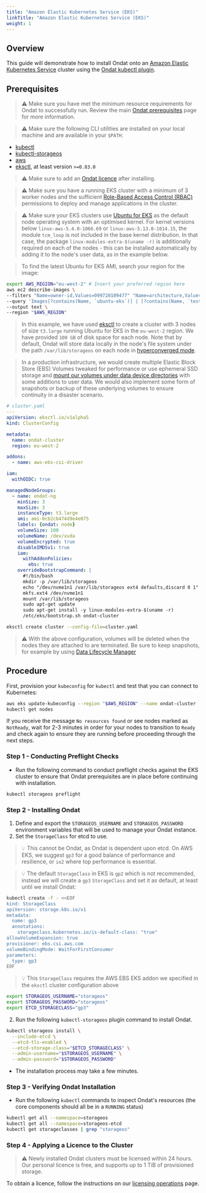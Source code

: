 ```yaml
---
title: "Amazon Elastic Kubernetes Service (EKS)"
linkTitle: "Amazon Elastic Kubernetes Service (EKS)"
weight: 1
---
```


## Overview

This guide will demonstrate how to install Ondat onto an [Amazon Elastic Kubernetes Service](https://aws.amazon.com/eks/) cluster using the [Ondat kubectl plugin](/docs/reference/kubectl-plugin/).

## Prerequisites

> ⚠️ Make sure you have met the minimum resource requirements for Ondat to successfully run. Review the main [Ondat prerequisites](/docs/prerequisites/) page for more information.

> ⚠️ Make sure the following CLI utilities are installed on your local machine and are available in your `$PATH`:

* [kubectl](https://kubernetes.io/docs/tasks/tools/#kubectl)
* [kubectl-storageos](/docs/reference/kubectl-plugin/)
* [aws](https://aws.amazon.com/cli/)
* [eksctl](https://eksctl.io/), at least version `>=0.83.0`

> ⚠️ Make sure to add an [Ondat licence](/docs/operations/licensing/) after installing.

> ⚠️ Make sure you have a running EKS cluster with a minimum of 3 worker nodes and the sufficient [Role-Based Access Control (RBAC)](https://kubernetes.io/docs/reference/access-authn-authz/rbac/) permissions to deploy and manage applications in the cluster.

> ⚠️ Make sure your EKS clusters use [Ubuntu for EKS](https://cloud-images.ubuntu.com/docs/aws/eks/) as the default node operating system with an optimised kernel. For kernel versions below `linux-aws-5.4.0-1066.69` or `linux-aws-5.13.0-1014.15`, the module `tcm_loop` is not included in the base kernel distribution. In that case, the package `linux-modules-extra-$(uname -r)` is additionally required on each of the nodes - this can be installed automatically by adding it to the node's user data, as in the example below.

> To find the latest Ubuntu for EKS AMI, search your region for the image:

```bash
export AWS_REGION="eu-west-2" # Insert your preferred region here
aws ec2 describe-images \
--filters "Name=owner-id,Values=099720109477" "Name=architecture,Values=x86_64" "Name=root-device-type,Values=ebs" "Name=virtualization-type,Values=hvm" \
--query 'Images[?contains(Name, `ubuntu-eks`)] | [?contains(Name, `testing`) == `false`] | [?contains(Name, `minimal`) == `false`] | [?contains(Name, `hvm-ssd`) == `true`] | sort_by(@, &CreationDate)| [-1].ImageId' \
--output text \
--region "$AWS_REGION"
```

> In this example, we have used [eksctl](https://eksctl.io/introduction/) to create a cluster with 3 nodes of size `t3.large` running Ubuntu for EKS in the `eu-west-2` region. We have provided `100 GB` of disk space for each node. Note that by default, Ondat will store data locally in the node's file system under the path `/var/lib/storageos` on each node in [hyperconverged mode](/docs/concepts/nodes/#hyperconverged-mode).

> In a production infrastructure, we would create multiple Elastic Block Store (EBS) Volumes tweaked for performance or use ephemeral SSD storage and [mount our volumes under data device directories](/docs/concepts/volumes/) with some additions to user data. We would also implement some form of snapshots or backup of these underlying volumes to ensure continuity in a disaster scenario.

```yaml
# cluster.yaml
---
apiVersion: eksctl.io/v1alpha5
kind: ClusterConfig

metadata:
  name: ondat-cluster
  region: eu-west-2

addons:
  - name: aws-ebs-csi-driver

iam:
  withOIDC: true

managedNodeGroups:
  - name: ondat-ng
    minSize: 3
    maxSize: 3
    instanceType: t3.large
    ami: ami-0cb2cb474d9e4e075
    labels: {ondat: node}
    volumeSize: 100
    volumeName: /dev/xvda
    volumeEncrypted: true
    disableIMDSv1: true
    iam:
      withAddonPolicies:
        ebs: true
    overrideBootstrapCommand: |
      #!/bin/bash
      mkdir -p /var/lib/storageos
      echo "/dev/nvme1n1 /var/lib/storageos ext4 defaults,discard 0 1" >> /etc/fstab
      mkfs.ext4 /dev/nvme1n1
      mount /var/lib/storageos
      sudo apt-get update
      sudo apt-get install -y linux-modules-extra-$(uname -r)
      /etc/eks/bootstrap.sh ondat-cluster
```

```bash
eksctl create cluster --config-file=cluster.yaml
```

> ⚠️ With the above configuration, volumes will be deleted when the nodes they
> are attached to are terminated. Be sure to keep snapshots, for example by using
> [Data Lifecycle Manager](https://aws.amazon.com/blogs/storage/automating-amazon-ebs-snapshot-and-ami-management-using-amazon-dlm/)

## Procedure

First, provision your `kubeconfig` for `kubectl` and test that you can connect to Kubernetes:

```bash
aws eks update-kubeconfig --region "$AWS_REGION" --name ondat-cluster
kubectl get nodes
```

If you receive the message `No resources found` or see nodes marked as `NotReady`, wait for 2-3 minutes in order for your nodes to transition to `Ready` and check again to ensure they are running before proceeding through the next steps.

### Step 1 - Conducting Preflight Checks

* Run the following command to conduct preflight checks against the EKS cluster to ensure that Ondat prerequisites are in place before continuing with installation.

```bash
kubectl storageos preflight
```

### Step 2 - Installing Ondat

1. Define and export the `STORAGEOS_USERNAME` and `STORAGEOS_PASSWORD` environment variables that will be used to manage your Ondat instance.
2. Set the `StorageClass` for etcd to use.
> 💡 This cannot be Ondat, as Ondat is dependent upon etcd. On AWS EKS, we suggest `gp3` for a good balance of performance and resilience, or `io2` where top performance is essential.

> 💡 The default `StorageClass` in EKS is `gp2` which is not recommended, instead we will create a `gp3` `StorageClass` and set it as default, at least until we install Ondat:

```bash
kubectl create -f - <<EOF
kind: StorageClass
apiVersion: storage.k8s.io/v1
metadata:
  name: gp3
  annotations:
    storageclass.kubernetes.io/is-default-class: "true"
allowVolumeExpansion: true
provisioner: ebs.csi.aws.com
volumeBindingMode: WaitForFirstConsumer
parameters:
  type: gp3
EOF
```

> 💡 This `StorageClass` requires the AWS EBS EKS addon we specified in the `eksctl` cluster configuration above

```bash
export STORAGEOS_USERNAME="storageos"
export STORAGEOS_PASSWORD="storageos"
export ETCD_STORAGECLASS="gp3"
```

2. Run the following  `kubectl-storageos` plugin command to install Ondat.

```bash
kubectl storageos install \
  --include-etcd \
  --etcd-tls-enabled \
  --etcd-storage-class="$ETCD_STORAGECLASS" \
  --admin-username="$STORAGEOS_USERNAME" \
  --admin-password="$STORAGEOS_PASSWORD"
```

* The installation process may take a few minutes.

### Step 3 - Verifying Ondat Installation

* Run the following `kubectl` commands to inspect Ondat's resources (the core components should all be in a `RUNNING` status)

```bash
kubectl get all --namespace=storageos
kubectl get all --namespace=storageos-etcd
kubectl get storageclasses | grep "storageos"
```

### Step 4 - Applying a Licence to the Cluster

> ⚠️ Newly installed Ondat clusters must be licensed within 24 hours. Our personal licence is free, and supports up to 1 TiB of provisioned storage.

To obtain a licence, follow the instructions on our [licensing operations](/docs/operations/licensing) page.
